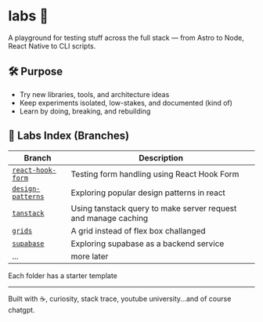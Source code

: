 # labs 🧪

A playground for testing stuff across the full stack — from Astro to Node, React Native to CLI scripts.

## 🛠️ Purpose

- Try new libraries, tools, and architecture ideas
- Keep experiments isolated, low-stakes, and documented (kind of)
- Learn by doing, breaking, and rebuilding

## 🧪 Labs Index (Branches)

| Branch                                                                                    | Description                                                    |
| ----------------------------------------------------------------------------------------- | -------------------------------------------------------------- |
| [`react-hook-form`](https://github.com/chuksemmanuel/next-react-lab/tree/react-hook-form) | Testing form handling using React Hook Form                    |
| [`design-patterns`](https://github.com/chuksemmanuel/next-react-lab/tree/design-patterns) | Exploring popular design patterns in react                     |
| [`tanstack`](https://github.com/chuksemmanuel/next-react-lab/tree/tanstack)               | Using tanstack query to make server request and manage caching |
| [`grids`](https://github.com/chuksemmanuel/next-react-lab/tree/grids)                     | A grid instead of flex box challanged                          |
| [`supabase`](https://github.com/chuksemmanuel/next-react-lab/tree/supabase)               | Exploring supabase as a backend service                        |
| ...                                                                                       | more later                                                     |

Each folder has a starter template

---

Built with ☕️, curiosity, stack trace, youtube university...and of course chatgpt.
